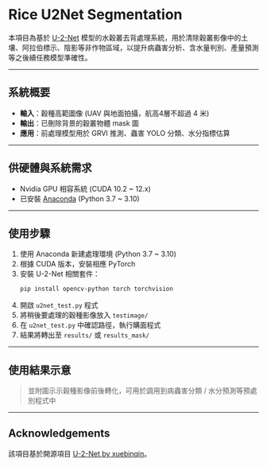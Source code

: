# Rice U2Net Segmentation

本項目為基於 [U-2-Net](https://github.com/xuebinqin/U-2-Net) 模型的水穀叢去背處理系統，用於清除穀叢影像中的土壤、阿拉伯標示、陰影等非作物區域，以提升病蟲害分析、含水量判別、產量預測等之後續任務模型準確性。

---

## 系統概要

- **輸入**：穀種高範圖像 (UAV 與地面拍攝，航高4層不超過 4 米)
- **輸出**：已刪除背景的穀叢物體 mask 圖
- **應用**：前處理模型用於 GRVI 推測、蟲害 YOLO 分類、水分指標估算

---

## 供硬體與系統需求

- Nvidia GPU 相容系統 (CUDA 10.2 ~ 12.x)
- 已安裝 [Anaconda](https://www.anaconda.com/) (Python 3.7 ~ 3.10)

---

## 使用步驟

1. 使用 Anaconda 新建處理環境 (Python 3.7 ~ 3.10)
2. 根據 CUDA 版本，安裝相應 PyTorch
3. 安裝 U-2-Net 相關套件：
   ```bash
   pip install opencv-python torch torchvision
   ```
4. 開啟 `u2net_test.py` 程式
5. 將稍後要處理的穀種影像放入 `testimage/`
6. 在 `u2net_test.py` 中確認路徑，執行購面程式
7. 結果將轉出至 `results/` 或 `results_mask/`

---

## 使用結果示意

> 並附圖示示穀種影像前後轉化，可用於調用到病蟲害分類 / 水分預測等預處別程式中

---

## Acknowledgements

該項目基於開源項目 [U-2-Net by xuebinqin](https://github.com/xuebinqin/U-2-Net)。
